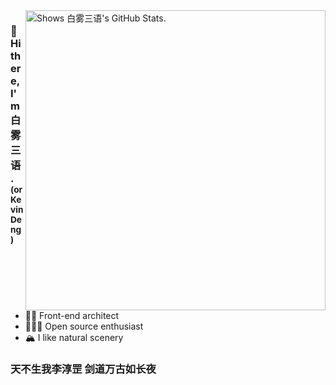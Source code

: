 <a href="https://github.com/pulls?q=author%3Abaiwusanyu-c">
  <picture>
    <source media="(prefers-color-scheme: dark)" srcset="https://github-stats.liuli.lol/api?username=baiwusanyu-c&theme=vue-dark&show_icons=true&include_all_commits=true&count_private=true">
    <img alt="Shows 白雾三语's GitHub Stats." align="right" width="480px" src="https://github-stats.liuli.lol/api?username=baiwusanyu-c&theme=vue&show_icons=true&include_all_commits=true&count_private=true">
  </picture>
</a>

### 👋 Hi there, I'm 白雾三语. <sup>(or Kevin Deng)</sup>

- 🧑‍🎓 Front-end architect
- 🧑🏻‍💻 Open source enthusiast
- 🏔 I like natural scenery

### 天不生我李淳罡 剑道万古如长夜

<!-- <a href="https://github.com/baiwusanyu-c">
  <img align="right" src="https://metrics.lecoq.io/baiwusanyu-c?template=classic&base.activity=0&base.community=0&base.repositories=0&base.metadata=0&isocalendar=1&base=header%2C%20activity%2C%20community%2C%20repositories%2C%20metadata&base.indepth=false&base.hireable=false&isocalendar=false&isocalendar.duration=full-year&config.timezone=Asia%2FShanghai">
</a> -->
